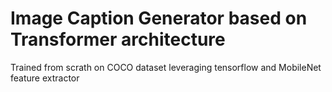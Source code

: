 # Image Caption Generator based on Transformer architecture
Trained from scrath on COCO dataset leveraging tensorflow and MobileNet feature extractor

